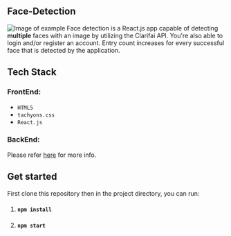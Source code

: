 ## Face-Detection
![Image of example](https://github.com/iJustWantToBeMe/Face-Detection/blob/main/example/example_face.png)
Face detection is a React.js app capable of detecting **multiple** faces with an image by utilizing the Clarifai API. You're also able to login and/or register an account. Entry count increases for every successful face that is detected by the application.

## Tech Stack

  ### FrontEnd:
  * `HTML5`
  * `tachyons.css`
  * `React.js`
 
  ### BackEnd:
  Please refer [here](https://github.com/iJustWantToBeMe/Face-Detection-API) for more info.
 
## Get started

First clone this repository then in the project directory, you can run:
1. #### `npm install`
2. #### `npm start`
